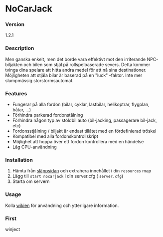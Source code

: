 # NoCarJack

### Version

1.2.1

### Description

Men ganska enkelt, men det borde vara effektivt mot den irriterande NPC-biljakten och bilen som stjäl på rollspelbaserade severs. Detta kommer tvinga dina spelare att hitta andra medel för att nå sina destinationer. Möjligheten att stjäla bilar är baserad på en "luck" -faktor.
Inte mer slumpmässig storstormsautomat.

### Features

* Fungerar på alla fordon (bilar, cyklar, lastbilar, helikoptrar, flygplan, båtar, ...)
* Förhindra parkerad fordonstålning
* Förhindra någon typ av stöldbil auto (bil-jacking, passagerare bil-jack, etc)
* Fordonsstjålning / biljakt är endast tillåtet med en fördefinierad tröskel
* Kompatibel med alla fordonskontrollskript
* Möjlighet att hoppa över ett fordon kontrollera med en händelse
* Låg CPU-användning

### Installation

1) Hämta från [släppsidan](https://github.com/winject/NoCarJack/releases) och extrahera innehållet i din `resources` map
2) Lägg till `start nocarjack` i din server.cfg ( `server.cfg`)
3) Starta om servern

### Usage

Kolla [wikien](https://github.com/winject/NoCarJack/wiki/Usage) för användning och ytterligare information.

### First

winject
